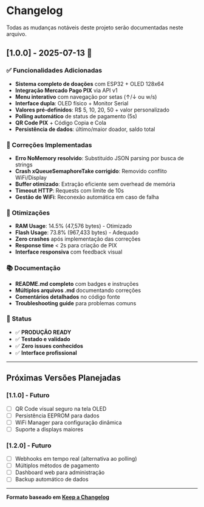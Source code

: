 # Changelog

Todas as mudanças notáveis deste projeto serão documentadas neste arquivo.

## [1.0.0] - 2025-07-13 🎉

### ✅ Funcionalidades Adicionadas
- **Sistema completo de doações** com ESP32 + OLED 128x64
- **Integração Mercado Pago PIX** via API v1
- **Menu interativo** com navegação por setas (↑/↓ ou w/s)
- **Interface dupla**: OLED físico + Monitor Serial
- **Valores pré-definidos**: R$ 5, 10, 20, 50 + valor personalizado
- **Polling automático** de status de pagamento (5s)
- **QR Code PIX** + Código Copia e Cola
- **Persistência de dados**: último/maior doador, saldo total

### 🔧 Correções Implementadas
- **Erro NoMemory resolvido**: Substituído JSON parsing por busca de strings
- **Crash xQueueSemaphoreTake corrigido**: Removido conflito WiFi/Display
- **Buffer otimizado**: Extração eficiente sem overhead de memória
- **Timeout HTTP**: Requests com limite de 10s
- **Gestão de WiFi**: Reconexão automática em caso de falha

### 🚀 Otimizações
- **RAM Usage**: 14.5% (47,576 bytes) - Otimizado
- **Flash Usage**: 73.8% (967,433 bytes) - Adequado  
- **Zero crashes** após implementação das correções
- **Response time** < 2s para criação de PIX
- **Interface responsiva** com feedback visual

### 📚 Documentação
- **README.md completo** com badges e instruções
- **Múltiplos arquivos .md** documentando correções
- **Comentários detalhados** no código fonte
- **Troubleshooting guide** para problemas comuns

### 🎯 Status
- ✅ **PRODUÇÃO READY**
- ✅ **Testado e validado**
- ✅ **Zero issues conhecidos**
- ✅ **Interface profissional**

---

## Próximas Versões Planejadas

### [1.1.0] - Futuro
- [ ] QR Code visual seguro na tela OLED
- [ ] Persistência EEPROM para dados
- [ ] WiFi Manager para configuração dinâmica
- [ ] Suporte a displays maiores

### [1.2.0] - Futuro  
- [ ] Webhooks em tempo real (alternativa ao polling)
- [ ] Múltiplos métodos de pagamento
- [ ] Dashboard web para administração
- [ ] Backup automático de dados

---

**Formato baseado em [Keep a Changelog](https://keepachangelog.com/)**
